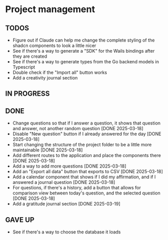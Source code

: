 # Project management

## TODOS

- Figure out if Claude can help me change the complete styling of the shadcn components to look a little nicer
- See if there's a way to generate a "SDK" for the Wails bindings after they are created
- See if there's a way to generate types from the Go backend models in Typescript
- Double check if the "Import all" button works
- Add a creativity journal section

## IN PROGRESS

## DONE

- Change questions so that if I answer a question, it shows that question and answer, not another random question [DONE 2025-03-18]
- Disable "New question" button if I already answered for the day [DONE 2025-03-18]
- Start changing the structure of the project folder to be a little more maintainable [DONE 2025-03-18]
- Add different routes to the application and place the components there [DONE 2025-03-18]
- Add a way to add more questions [DONE 2025-03-18]
- Add an "Export all data" button that exports to CSV [DONE 2025-03-18]
- Add a calendar component that shows if I did my affirmation, and if I answered a journal question [DONE 2025-03-18]
- For questions, if there's a history, add a button that allows for comparison view between today's question, and the selected question [DONE 2025-03-18]
- Add a gratitude journal section [DONE 2025-03-19]

## GAVE UP

- See if there's a way to choose the database it loads
